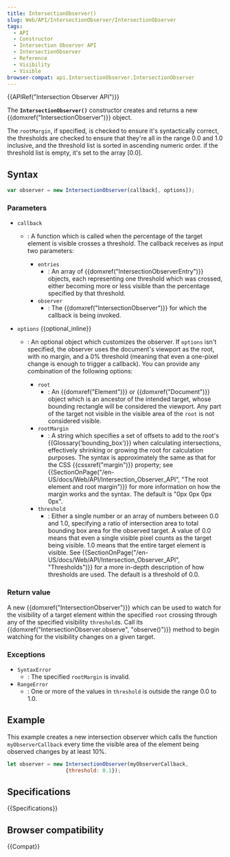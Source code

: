 ```yaml
---
title: IntersectionObserver()
slug: Web/API/IntersectionObserver/IntersectionObserver
tags:
  - API
  - Constructor
  - Intersection Observer API
  - IntersectionObserver
  - Reference
  - Visibility
  - Visible
browser-compat: api.IntersectionObserver.IntersectionObserver
---
```

{{APIRef("Intersection Observer API")}}

The **`IntersectionObserver()`**
constructor creates and returns a new {{domxref("IntersectionObserver")}}
object.

The `rootMargin`, if specified, is checked to ensure it's
syntactically correct, the thresholds are checked to ensure that they're all in the
range 0.0 and 1.0 inclusive, and the threshold list is sorted in ascending numeric
order. if the threshold list is empty, it's set to the array \[0.0].

## Syntax

```js
var observer = new IntersectionObserver(callback[, options]);
```

### Parameters

- `callback`

  - : A function which is called when the percentage of the target element is visible
    crosses a threshold. The callback receives as input two parameters:

    - `entries`
      - : An array of {{domxref("IntersectionObserverEntry")}} objects, each representing
        one threshold which was crossed, either becoming more or less visible than the
        percentage specified by that threshold.
    - `observer`
      - : The {{domxref("IntersectionObserver")}} for which the callback is being invoked.

- `options` {{optional_inline}}

  - : An optional object which customizes the observer. If `options` isn't
    specified, the observer uses the document's viewport as the root, with no margin, and
    a 0% threshold (meaning that even a one-pixel change is enough to trigger a callback).
    You can provide any combination of the following options:

    - `root`
      - : An {{domxref("Element")}} or {{domxref("Document")}} object which is an ancestor
        of the intended target, whose bounding rectangle will be considered the viewport.
        Any part of the target not visible in the visible area of the `root` is
        not considered visible.
    - `rootMargin`
      - : A string which specifies a set of offsets to add to the root's
        {{Glossary('bounding_box')}} when calculating intersections, effectively shrinking
        or growing the root for calculation purposes. The syntax is approximately the same
        as that for the CSS {{cssxref("margin")}} property; see
        {{SectionOnPage("/en-US/docs/Web/API/Intersection_Observer_API", "The root element
        and root margin")}} for more information on how the margin works and the syntax.
        The default is "0px 0px 0px 0px".
    - `threshold`
      - : Either a single number or an array of numbers between 0.0 and 1.0, specifying a
        ratio of intersection area to total bounding box area for the observed target. A
        value of 0.0 means that even a single visible pixel counts as the target being
        visible. 1.0 means that the entire target element is visible. See
        {{SectionOnPage("/en-US/docs/Web/API/Intersection_Observer_API", "Thresholds")}}
        for a more in-depth description of how thresholds are used. The default is a
        threshold of 0.0.

### Return value

A new {{domxref("IntersectionObserver")}} which can be used to watch for the visibility
of a target element within the specified `root` crossing through any of the
specified visibility `threshold`s. Call its
{{domxref("IntersectionObserver.observe", "observe()")}} method to begin watching for
the visibility changes on a given target.

### Exceptions

- `SyntaxError`
  - : The specified `rootMargin` is invalid.
- `RangeError`
  - : One or more of the values in `threshold` is outside the range 0.0 to 1.0.

## Example

This example creates a new intersection observer which calls the function
`myObserverCallback` every time the visible area of the element being
observed changes by at least 10%.

```js
let observer = new IntersectionObserver(myObserverCallback,
                   {threshold: 0.1});
```

## Specifications

{{Specifications}}

## Browser compatibility

{{Compat}}
